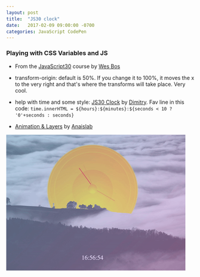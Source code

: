 ```yaml
---
layout: post
title:  "JS30 clock"
date:   2017-02-09 09:00:00 -0700
categories: JavaScript CodePen
---
```


### Playing with CSS Variables and JS

* From the [JavaScript30](https://javascript30.com/) course by [Wes Bos](http://wesbos.com/)

* transform-origin: default is 50%. If you change it to 100%, it moves the x to the very right and that's where the transforms will take place. Very cool.

* help with time and some style: [JS30 Clock](http://codepen.io/thecageman/pen/YpJXVG) by [Dimitry](http://codepen.io/thecageman/). Fav line in this code: `time.innerHTML = ${hours}:${minutes}:${seconds < 10 ? '0'+seconds : seconds}`

* [Animation & Layers](http://codepen.io/Haru89ka/pen/ZOzMGp?editors=1100) by [Anaislab](http://codepen.io/Haru89ka/)

![clock](images/clock.gif "JS30 clock")

